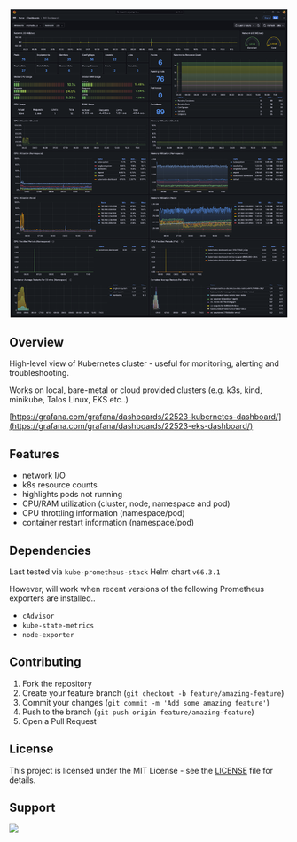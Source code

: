 <div align="center">
  <img src="../kubernetes-dashboard/screenshot-14-12-2024.png" width="500"/>
</div>

## Overview
High-level view of Kubernetes cluster - useful for monitoring, alerting and troubleshooting.

Works on local, bare-metal or cloud provided clusters (e.g. k3s, kind, minikube, Talos Linux, EKS etc..)

[https://grafana.com/grafana/dashboards/22523-kubernetes-dashboard/](https://grafana.com/grafana/dashboards/22523-eks-dashboard/)

<!-- https://github.com/adegoodyer/grafana-dashboards/kubernetes-dashboard -->

## Features
- network I/O
- k8s resource counts
- highlights pods not running
- CPU/RAM utilization (cluster, node, namespace and pod)
- CPU throttling information (namespace/pod)
- container restart information (namespace/pod)

## Dependencies
Last tested via `kube-prometheus-stack` Helm chart `v66.3.1`

However, will work when recent versions of the following Prometheus exporters are installed..
- `cAdvisor`
- `kube-state-metrics`
- `node-exporter`

## Contributing
1. Fork the repository
2. Create your feature branch (`git checkout -b feature/amazing-feature`)
3. Commit your changes (`git commit -m 'Add some amazing feature'`)
4. Push to the branch (`git push origin feature/amazing-feature`)
5. Open a Pull Request

## License
This project is licensed under the MIT License - see the [LICENSE](LICENSE) file for details.

## Support
<a href="https://www.buymeacoffee.com/adegoodyer"><img src="https://img.buymeacoffee.com/button-api/?text=Buy me a book&emoji=📚&slug=adegoodyer&button_colour=5F7FFF&font_colour=ffffff&font_family=Poppins&outline_colour=000000&coffee_colour=FFDD00" /></a>

<!-- https://www.buymeacoffee.com/adegoodyer -->